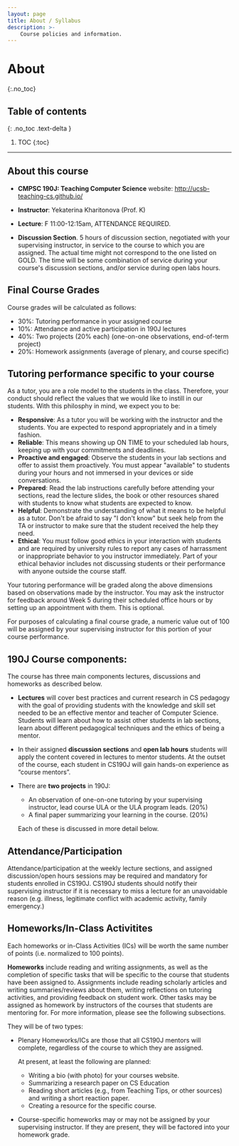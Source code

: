 ```yaml
---
layout: page
title: About / Syllabus
description: >-
    Course policies and information.
---
```


# About
{:.no_toc}

## Table of contents
{: .no_toc .text-delta }

1. TOC
{:toc}

---

## About this course

* **CMPSC 190J: Teaching Computer Science** website: <http://ucsb-teaching-cs.github.io/>
* **Instructor**: Yekaterina Kharitonova (Prof. K)

* **Lecture**: F 11:00-12:15am, ATTENDANCE REQUIRED.
* **Discussion Section**. 5 hours of discussion section, negotiated with your supervising instructor, in service to the course to which you are assigned. The actual time might not correspond to the one listed on GOLD. The time will be some combination of service during your course's discussion sections, and/or service during open labs hours. 


## Final Course Grades 

Course grades will be calculated as follows:

* 30%: Tutoring performance in your assigned course
* 10%: Attendance and active participation in 190J lectures
* 40%: Two projects (20% each) (one-on-one observations, end-of-term project)
* 20%: Homework assignments (average of plenary, and course specific)

## Tutoring performance specific to your course

As a tutor, you are a role model to the students in the class. Therefore, your conduct should reflect the values that we would like to instill in our students. With this philosphy in mind, we expect you to be:

* **Responsive**: As a tutor you will be working with the instructor and the students. You are expected to respond appropriately and in a timely fashion.
* **Reliable**: This means showing up ON TIME to your scheduled lab hours, keeping up with your commitments and deadlines.
* **Proactive and engaged**: Observe the students in your lab sections and offer to assist them proactively. You must appear "available" to students during your hours and not immersed in your devices or side conversations.
* **Prepared**: Read the lab instructions carefully before attending your sections, read the lecture slides, the book or other resources shared with students to know what students are expected to know.
* **Helpful**: Demonstrate the understanding of what it means to be helpful as a tutor. Don't be afraid to say "I don't know" but seek help from the TA or instructor to make sure that the student received the help they need.
* **Ethical**: You must follow good ethics in your interaction with students and are required by university rules to report any cases of harrassment or inappropriate behavior to you instructor immediately. Part of your ethical behavior includes not discussing students or their performance with anyone outside the course staff.

Your tutoring performance will be graded along the above dimensions based on observations made by the instructor. You may ask the instructor for feedback around Week 5 during their scheduled office hours or by setting up an appointment with them. This is optional. 

For purposes of calculating a final course grade, a numeric value out of 100 will be assigned by your supervising instructor for this portion of your course performance.


## 190J Course components:

The course has three main components lectures, discussions and homeworks as described below.

* **Lectures** will cover best practices and current research in CS pedagogy with the goal of providing students with the knowledge and skill set needed to be an effective mentor and teacher of Computer Science. Students will learn about how to assist other students in lab sections, learn about different pedagogical techniques and the ethics of being a mentor.

* In their assigned **discussion sections** and **open lab hours** students will apply the content covered in lectures to mentor students. At the outset of the course, each student in CS190J will gain hands-on experience as “course mentors”.

* There are **two projects** in 190J:
   * An observation of one-on-one tutoring by your supervising instructor, lead course ULA or the ULA program leads. (20%)
   * A final paper summarizing your learning in the course. (20%)
   
   Each of these is discussed in more detail below.


## Attendance/Participation

Attendance/participation at the weekly lecture sections, and assigned discussion/open hours sessions may be required and mandatory for students enrolled in CS190J. CS190J students should notify their supervising instructor if it is necessary to miss a lecture for an unavoidable reason (e.g. illness, legitimate conflict with academic activity, family emergency.)

## Homeworks/In-Class Activitites

Each homeworks or in-Class Activities (ICs) will be worth the same number of points (i.e. normalized to 100 points).

**Homeworks** include reading and writing assignments, as well as the completion of specific tasks that will be specific to the course that students have been assigned to. Assignments include reading scholarly articles and writing summaries/reviews about them, writing reflections on tutoring activities, and providing feedback on student work. Other tasks may be assigned as homework by instructors of the courses that students are mentoring for. For more information, please see the following subsections.

They will be of two types:

* Plenary Homeworks/ICs are those that all CS190J mentors will complete, regardless of the course to which they are assigned.

   At present, at least the following are planned:
   
   * Writing a bio (with photo) for your courses website.
   * Summarizing a research paper on CS Education
   * Reading short articles (e.g., from Teaching Tips, or other sources) and writing a short reaction paper.
   * Creating a resource for the specific course.

* Course-specific homeworks may or may not be assigned by your supervising instructor.  If they are present, they will be factored into your homework grade.

